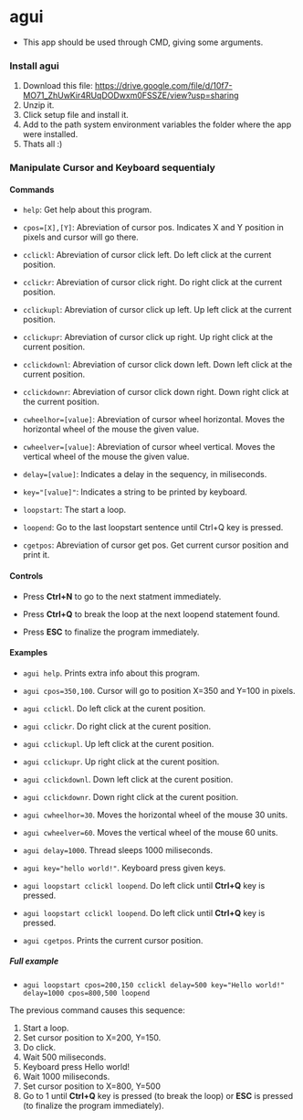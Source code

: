 # agui

- This app should be used through CMD, giving some arguments.

### Install agui

1. Download this file: https://drive.google.com/file/d/10f7-MO71_ZhUwKir4RUqDODwxm0FSSZE/view?usp=sharing
2. Unzip it.
3. Click setup file and install it.
4. Add to the path system environment variables the folder where the app were installed.
5. Thats all :)

### Manipulate Cursor and Keyboard sequentialy

#### Commands
- `help`: Get help about this program.

- `cpos=[X],[Y]`: Abreviation of cursor pos. Indicates X and Y position in pixels and cursor will go there.

- `cclickl`: Abreviation of cursor click left. Do left click at the current position.

- `cclickr`: Abreviation of cursor click right. Do right click at the current position.

- `cclickupl`: Abreviation of cursor click up left. Up left click at the current position.

- `cclickupr`: Abreviation of cursor click up right. Up right click at the current position.

- `cclickdownl`: Abreviation of cursor click down left. Down left click at the current position.

- `cclickdownr`: Abreviation of cursor click down right. Down right click at the current position.

- `cwheelhor=[value]`: Abreviation of cursor wheel horizontal. Moves the horizontal wheel of the mouse the given value.

- `cwheelver=[value]`: Abreviation of cursor wheel vertical. Moves the vertical wheel of the mouse the given value.

- `delay=[value]`: Indicates a delay in the sequency, in miliseconds.

- `key="[value]"`: Indicates a string to be printed by keyboard.

- `loopstart`: The start a loop.

- `loopend`: Go to the last loopstart sentence until Ctrl+Q key is pressed.

- `cgetpos`: Abreviation of cursor get pos. Get current cursor position and print it.


#### Controls

- Press **Ctrl+N** to go to the next statment immediately.

- Press **Ctrl+Q** to break the loop at the next loopend statement found.

- Press **ESC** to finalize the program immediately.


#### Examples

- `agui help`. Prints extra info about this program.

- `agui cpos=350,100`. Cursor will go to position X=350 and Y=100 in pixels.

- `agui cclickl`. Do left click at the curent position.

- `agui cclickr`. Do right click at the curent position.

- `agui cclickupl`. Up left click at the curent position.

- `agui cclickupr`. Up right click at the curent position.

- `agui cclickdownl`. Down left click at the curent position.

- `agui cclickdownr`. Down right click at the curent position.

- `agui cwheelhor=30`. Moves the horizontal wheel of the mouse 30 units.

- `agui cwheelver=60`. Moves the vertical wheel of the mouse 60 units.

- `agui delay=1000`. Thread sleeps 1000 miliseconds.

- `agui key="hello world!"`. Keyboard press given keys.

- `agui loopstart cclickl loopend`. Do left click until **Ctrl+Q** key is pressed.

- `agui loopstart cclickl loopend`. Do left click until **Ctrl+Q** key is pressed.

- `agui cgetpos`. Prints the current cursor position.


##### Full example

- `agui loopstart cpos=200,150 cclickl delay=500 key="Hello world!" delay=1000 cpos=800,500 loopend`

The previous command causes this sequence:
1. Start a loop.
2. Set cursor position to X=200, Y=150.
3. Do click.
4. Wait 500 miliseconds.
5. Keyboard press Hello world!
6. Wait 1000 miliseconds.
7. Set cursor position to X=800, Y=500
8. Go to 1 until **Ctrl+Q** key is pressed (to break the loop) or **ESC** is pressed (to finalize the program immediately).
